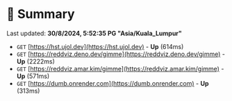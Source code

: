 # 📖 Summary
Last updated: **30/8/2024, 5:52:35 PG "Asia/Kuala_Lumpur"**

- `GET` [https://hst.ujol.dev](https://hst.ujol.dev) - **Up** (614ms)
- `GET` [https://reddviz.deno.dev/gimme](https://reddviz.deno.dev/gimme) - **Up** (2222ms)
- `GET` [https://reddviz.amar.kim/gimme](https://reddviz.amar.kim/gimme) - **Up** (571ms)
- `GET` [https://dumb.onrender.com](https://dumb.onrender.com) - **Up** (313ms)
